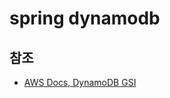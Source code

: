 # spring dynamodb

## 참조

- [AWS Docs, DynamoDB GSI](https://docs.aws.amazon.com/ko_kr/amazondynamodb/latest/developerguide/GSI.html)
